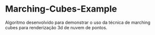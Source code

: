 # Marching-Cubes-Example
Algoritmo desenvolvido para demonstrar o uso da técnica de marching cubes para renderização 3d de nuvem de pontos.

